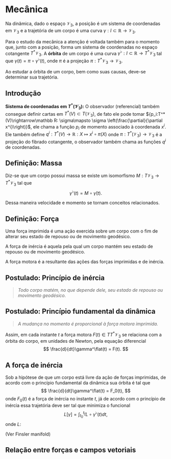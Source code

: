 # Mecânica

Na dinâmica, dado o espaço $\mathcal V_3$,
a posição é um sistema de coordenadas em $\mathcal V_3$
e a trajetória de um corpo é uma curva
$\gamma:I\subset \mathbb R\rightarrow\mathcal V_3$.

Para o estudo da mecânica a atenção é voltada também para
o momento que, junto com a posição, forma um sistema de coordenadas
no espaço cotangente $T^*\mathcal V_3$.
A **órbita** de um corpo é uma curva
$\gamma^\flat:I\subset \mathbb R\rightarrow T^*\mathcal V_3$
tal que $\gamma(t) = \pi\circ\gamma^\flat(t)$, onde
$\pi$ é a projeção $\pi:T^*\mathcal V_3\rightarrow\mathcal V_3$.

Ao estudar a órbita de um corpo, bem como suas causas,
deve-se determinar sua trajetória.

## Introdução

**Sistema de coordenadas em $T^*(\mathcal V_3)$:**
O observador (referencial)
também consegue definir cartas em
${T^*(V) \subset T(\mathcal V_3)}$,
de fato ele pode tomar
${p_i:T^*(V)\rightarrow\mathbb R:
\sigma\mapsto \sigma
\left(\frac{\partial}{\partial x^i}\right)}$,
ele chama a função $p_i$ de
momento associado à coordenada $x^i$.
Ele também define
${q^i:T^*(V)\rightarrow\mathbb R:
X\mapsto x^i\circ\pi(X)}$
onde
$\pi:T^*(\mathcal V_3)\rightarrow\mathcal V_3$
é a projeção do fibrado cotangente,
o observador também chama as funções
$q^i$ de coordenadas.

## Definição: Massa

Diz-se que um corpo possui massa se existe
um isomorfismo
${M:T\mathcal V_3\rightarrow T^*\mathcal V_3}$
tal que
$$
\gamma^\flat(t) = M\circ \dot\gamma(t).
$$

Dessa maneira velocidade e momento se tornam conceitos relacionados.

## Definição: Força

Uma força imprimida é uma ação exercida sobre um corpo com o fim
de alterar seu estado de repouso ou de movimento geodésico.

A força de inércia é aquela pela qual um corpo
mantém seu estado de repouso ou de movimento geodésico.

A força motora é a resultante das ações das forças imprimidas e de inércia.

## Postulado: Princípio de inércia

>   *Todo corpo matém, no que depende dele, seu estado de repouso ou
>   movimento geodésico.*

## Postulado: Princípio fundamental da dinâmica

>   *A mudança no momento é proporcional à força motora imprimida.*

Assim, em cada instante $t$ a força motora $F(t)\in TT^*\mathcal V_3$
se relaciona com a órbita do corpo, em unidades de Newton,
pela equação diferencial
$$
\frac{d}{dt}\gamma^\flat(t) = F(t).
$$

## A força de inércia

Sob a hipótese de que um corpo está livre da ação de forças imprimidas,
de acordo com o princípio fundamental da dinâmica
sua órbita é tal que
$$
\frac{d}{dt}\gamma^\flat(t) = F_0(t),
$$
onde $F_0(t)$ é a força de inércia no instante $t$,
já de acordo com o princípio de inércia essa trajetória deve ser tal
que minimiza o funcional
$$
L[\gamma] = \int_{t_0}^{t_f} L\circ\gamma^\flat(t) dt,
$$
onde $L:$

(Ver Finsler manifold)

## Relação entre forças e campos vetoriais

